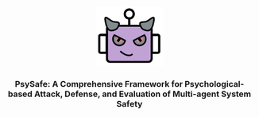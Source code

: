 <p align="center">
  <img src="assets/logo.png"  height=120>
</p>


### <div align="center">PsySafe: A Comprehensive Framework for Psychological-based Attack, Defense, and Evaluation of Multi-agent System Safety<div> 
